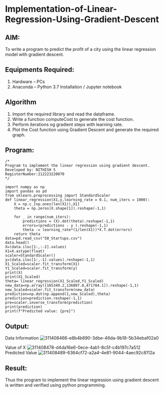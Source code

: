 # Implementation-of-Linear-Regression-Using-Gradient-Descent

## AIM:
To write a program to predict the profit of a city using the linear regression model with gradient descent.

## Equipments Required:
1. Hardware – PCs
2. Anaconda – Python 3.7 Installation / Jupyter notebook

## Algorithm
1. Import the required library and read the dataframe.
2. Write a function computeCost to generate the cost function.
3. Perform iterations og gradient steps with learning rate.
4. Plot the Cost function using Gradient Descent and generate the required graph.

## Program:
```
/*
Program to implement the linear regression using gradient descent.
Developed by: NITHISH S
RegisterNumber:212223220070
*/
```
```
import numpy as np
import pandas as pd
from sklearn.preprocessing import StandardScaler
def linear_regression(X1,y,learning_rate = 0.1, num_iters = 1000):
    X = np.c_[np.ones(len(X1)),X1]
    theta = np.zeros(X.shape[1]).reshape(-1,1)
    
    for _ in range(num_iters):
        predictions = (X).dot(theta).reshape(-1,1)
        errors=(predictions - y ).reshape(-1,1)
        theta -= learning_rate*(1/len(X1))*X.T.dot(errors)
    return theta
data=pd.read_csv("50_Startups.csv")
data.head()
X=(data.iloc[1:,:-2].values)
X1=X.astype(float)
scaler=StandardScaler()
y=(data.iloc[1:,-1].values).reshape(-1,1)
X1_Scaled=scaler.fit_transform(X1)
Y1_Scaled=scaler.fit_transform(y)
print(X)
print(X1_Scaled)
theta= linear_regression(X1_Scaled,Y1_Scaled)
new_data=np.array([165349.2,136897.8,471784.1]).reshape(-1,1)
new_Scaled=scaler.fit_transform(new_data)
prediction=np.dot(np.append(1,new_Scaled),theta)
prediction=prediction.reshape(-1,1)
pre=scaler.inverse_transform(prediction)
print(prediction)
print(f"Predicted value: {pre}")
```

## Output:
Data Information
![311408466-e8b4b890-3dbe-46da-9b18-5b34ebaf02a0](https://github.com/Nithish23013509/Implementation-of-Linear-Regression-Using-Gradient-Descent/assets/149038138/72e4842d-2658-4b93-8e7d-c60a28b0e45c)


Value of X
![311408478-d4da16e6-0ece-4ab1-8c5f-c4b197c7a512](https://github.com/Nithish23013509/Implementation-of-Linear-Regression-Using-Gradient-Descent/assets/149038138/9a89556b-6760-4c2d-a8a1-31315cb246ab)
Predicted Value
![311408489-6364cf72-a2a4-4e81-9044-4aec92c8112a](https://github.com/Nithish23013509/Implementation-of-Linear-Regression-Using-Gradient-Descent/assets/149038138/b16ea58a-3f85-4a05-abc6-8b54f9670a67)


## Result:
Thus the program to implement the linear regression using gradient descent is written and verified using python programming.
